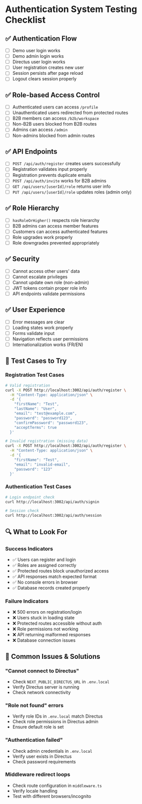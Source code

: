 # Authentication System Testing Checklist

## ✅ Authentication Flow
- [ ] Demo user login works
- [ ] Demo admin login works  
- [ ] Directus user login works
- [ ] User registration creates new user
- [ ] Session persists after page reload
- [ ] Logout clears session properly

## ✅ Role-based Access Control
- [ ] Authenticated users can access `/profile`
- [ ] Unauthenticated users redirected from protected routes
- [ ] B2B members can access `/b2b/workspace`
- [ ] Non-B2B users blocked from B2B routes
- [ ] Admins can access `/admin`
- [ ] Non-admins blocked from admin routes

## ✅ API Endpoints
- [ ] `POST /api/auth/register` creates users successfully
- [ ] Registration validates input properly
- [ ] Registration prevents duplicate emails
- [ ] `POST /api/auth/invite` works for B2B admins
- [ ] `GET /api/users/[userId]/role` returns user info
- [ ] `PUT /api/users/[userId]/role` updates roles (admin only)

## ✅ Role Hierarchy
- [ ] `hasRoleOrHigher()` respects role hierarchy
- [ ] B2B admins can access member features
- [ ] Customers can access authenticated features
- [ ] Role upgrades work properly
- [ ] Role downgrades prevented appropriately

## ✅ Security
- [ ] Cannot access other users' data
- [ ] Cannot escalate privileges
- [ ] Cannot update own role (non-admin)
- [ ] JWT tokens contain proper role info
- [ ] API endpoints validate permissions

## ✅ User Experience  
- [ ] Error messages are clear
- [ ] Loading states work properly
- [ ] Forms validate input
- [ ] Navigation reflects user permissions
- [ ] Internationalization works (FR/EN)

## 🧪 Test Cases to Try

### Registration Test Cases
```bash
# Valid registration
curl -X POST http://localhost:3002/api/auth/register \
  -H "Content-Type: application/json" \
  -d '{
    "firstName": "Test",
    "lastName": "User", 
    "email": "test@example.com",
    "password": "password123",
    "confirmPassword": "password123",
    "acceptTerms": true
  }'

# Invalid registration (missing data)
curl -X POST http://localhost:3002/api/auth/register \
  -H "Content-Type: application/json" \
  -d '{
    "firstName": "Test",
    "email": "invalid-email",
    "password": "123"
  }'
```

### Authentication Test Cases
```bash
# Login endpoint check
curl http://localhost:3002/api/auth/signin

# Session check  
curl http://localhost:3002/api/auth/session
```

## 🔍 What to Look For

### Success Indicators
- ✅ Users can register and login
- ✅ Roles are assigned correctly
- ✅ Protected routes block unauthorized access
- ✅ API responses match expected format
- ✅ No console errors in browser
- ✅ Database records created properly

### Failure Indicators  
- ❌ 500 errors on registration/login
- ❌ Users stuck in loading state
- ❌ Protected routes accessible without auth
- ❌ Role permissions not working
- ❌ API returning malformed responses
- ❌ Database connection issues

## 🐛 Common Issues & Solutions

### "Cannot connect to Directus"
- Check `NEXT_PUBLIC_DIRECTUS_URL` in `.env.local`
- Verify Directus server is running
- Check network connectivity

### "Role not found" errors
- Verify role IDs in `.env.local` match Directus
- Check role permissions in Directus admin
- Ensure default role is set

### "Authentication failed"
- Check admin credentials in `.env.local`
- Verify user exists in Directus
- Check password requirements

### Middleware redirect loops
- Check route configuration in `middleware.ts`
- Verify locale handling
- Test with different browsers/incognito